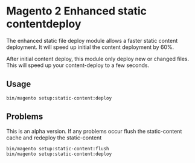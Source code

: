 # Magento 2 Enhanced static contentdeploy

The enhanced static file deploy module allows a faster static content deployment. It will speed up initial the content deployment by 60%.

After initial content deploy, this module only deploy new or changed files. This will speed up your content-deploy to a few seconds. 

## Usage

```
bin/magento setup:static-content:deploy
```

## Problems

This is an alpha version. If any problems occur flush the static-content cache and redeploy the static-content
 
```
bin/magento setup:static-content:flush
bin/magento setup:static-content:deploy
```